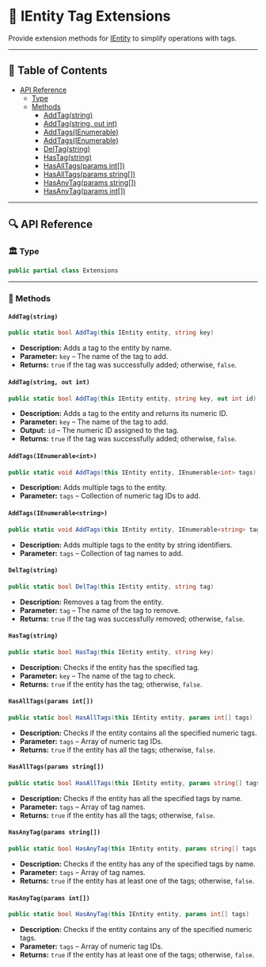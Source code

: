 # 🧩 IEntity Tag Extensions

Provide extension methods for [IEntity](IEntity.md) to simplify operations with tags.

---

## 📑 Table of Contents

- [API Reference](#-api-reference)
    - [Type](#-type)
    - [Methods](#-methods)
        - [AddTag(string)](#addtagstring)
        - [AddTag(string, out int)](#addtagstring-out-int)
        - [AddTags(IEnumerable<int>)](#addtagsienumerableint)
        - [AddTags(IEnumerable<string>)](#addtagsienumerablestring)
        - [DelTag(string)](#deltagstring)
        - [HasTag(string)](#hastagstring)
        - [HasAllTags(params int[])](#hasalltagsparams-int)
        - [HasAllTags(params string[])](#hasalltagsparams-string)
        - [HasAnyTag(params string[])](#hasanytagparams-string)
        - [HasAnyTag(params int[])](#hasanytagparams-int)

---

## 🔍 API Reference

### 🏛️ Type <div id="-type"></div>

```csharp
public partial class Extensions
```

---

### 🏹 Methods

#### `AddTag(string)`

```csharp
public static bool AddTag(this IEntity entity, string key)
```

- **Description:** Adds a tag to the entity by name.
- **Parameter:** `key` – The name of the tag to add.
- **Returns:** `true` if the tag was successfully added; otherwise, `false`.

#### `AddTag(string, out int)`

```csharp
public static bool AddTag(this IEntity entity, string key, out int id)
```

- **Description:** Adds a tag to the entity and returns its numeric ID.
- **Parameter:** `key` – The name of the tag to add.
- **Output:** `id` – The numeric ID assigned to the tag.
- **Returns:** `true` if the tag was successfully added; otherwise, `false`.

#### `AddTags(IEnumerable<int>)`

```csharp
public static void AddTags(this IEntity entity, IEnumerable<int> tags)
```

- **Description:** Adds multiple tags to the entity.
- **Parameter:** `tags` – Collection of numeric tag IDs to add.

#### `AddTags(IEnumerable<string>)`

```csharp
public static void AddTags(this IEntity entity, IEnumerable<string> tags)
```

- **Description:** Adds multiple tags to the entity by string identifiers.
- **Parameter:** `tags` – Collection of tag names to add.

#### `DelTag(string)`

```csharp
public static bool DelTag(this IEntity entity, string tag)
```

- **Description:** Removes a tag from the entity.
- **Parameter:** `tag` – The name of the tag to remove.
- **Returns:** `true` if the tag was successfully removed; otherwise, `false`.

#### `HasTag(string)`

```csharp
public static bool HasTag(this IEntity entity, string key)
```

- **Description:** Checks if the entity has the specified tag.
- **Parameter:** `key` – The name of the tag to check.
- **Returns:** `true` if the entity has the tag; otherwise, `false`.

#### `HasAllTags(params int[])`

```csharp
public static bool HasAllTags(this IEntity entity, params int[] tags)
```

- **Description:** Checks if the entity contains all the specified numeric tags.
- **Parameter:** `tags` – Array of numeric tag IDs.
- **Returns:** `true` if the entity has all the tags; otherwise, `false`.

#### `HasAllTags(params string[])`

```csharp
public static bool HasAllTags(this IEntity entity, params string[] tags)
```

- **Description:** Checks if the entity has all the specified tags by name.
- **Parameter:** `tags` – Array of tag names.
- **Returns:** `true` if the entity has all the tags; otherwise, `false`.

#### `HasAnyTag(params string[])`

```csharp
public static bool HasAnyTag(this IEntity entity, params string[] tags)
```

- **Description:** Checks if the entity has any of the specified tags by name.
- **Parameter:** `tags` – Array of tag names.
- **Returns:** `true` if the entity has at least one of the tags; otherwise, `false`.

#### `HasAnyTag(params int[])`

```csharp
public static bool HasAnyTag(this IEntity entity, params int[] tags)
```

- **Description:** Checks if the entity contains any of the specified numeric tags.
- **Parameter:** `tags` – Array of numeric tag IDs.
- **Returns:** `true` if the entity has at least one of the tags; otherwise, `false`.